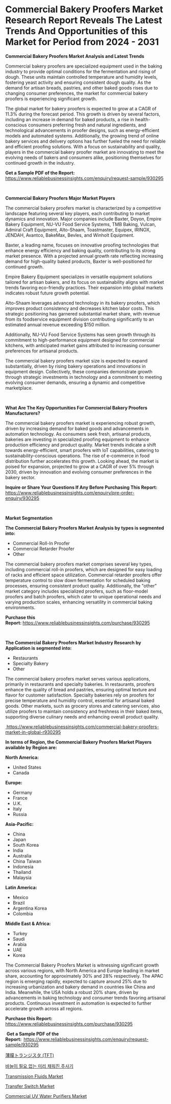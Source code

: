 <p><h1>Commercial Bakery Proofers Market Research Report Reveals The Latest Trends And Opportunities of this Market for Period from 2024 - 2031</h1></p><p><strong>Commercial Bakery Proofers Market Analysis and Latest Trends</strong></p>
<p><p>Commercial bakery proofers are specialized equipment used in the baking industry to provide optimal conditions for the fermentation and rising of dough. These units maintain controlled temperature and humidity levels, fostering yeast activity and ensuring consistent dough quality. As the demand for artisan breads, pastries, and other baked goods rises due to changing consumer preferences, the market for commercial bakery proofers is experiencing significant growth.</p><p>The global market for bakery proofers is expected to grow at a CAGR of 11.3% during the forecast period. This growth is driven by several factors, including an increase in demand for baked products, a rise in health-conscious consumers preferring fresh and natural ingredients, and technological advancements in proofer designs, such as energy-efficient models and automated systems. Additionally, the growing trend of online bakery services and delivery options has further fueled the need for reliable and efficient proofing solutions. With a focus on sustainability and quality, players in the commercial bakery proofer market are innovating to meet the evolving needs of bakers and consumers alike, positioning themselves for continued growth in the industry.</p></p>
<p><strong>Get a Sample PDF of the Report:&nbsp;</strong> <a href="https://www.reliablebusinessinsights.com/enquiry/request-sample/930295">https://www.reliablebusinessinsights.com/enquiry/request-sample/930295</a></p>
<p>&nbsp;</p>
<p><strong>Commercial Bakery Proofers Major Market Players</strong></p>
<p><p>The commercial bakery proofers market is characterized by a competitive landscape featuring several key players, each contributing to market dynamics and innovation. Major companies include Baxter, Doyon, Empire Bakery Equipment, NU-VU Food Service Systems, TMB Baking, Vulcan, Admiral Craft Equipment, Alto-Shaam, Toastmaster, Equipex, IRINOX, JENDAH, Avantco, BakeMax, Bevles, and Winholt Equipment.</p><p>Baxter, a leading name, focuses on innovative proofing technologies that enhance energy efficiency and baking quality, contributing to its strong market presence. With a projected annual growth rate reflecting increasing demand for high-quality baked products, Baxter is well-positioned for continued growth.</p><p>Empire Bakery Equipment specializes in versatile equipment solutions tailored for artisan bakers, and its focus on sustainability aligns with market trends favoring eco-friendly practices. Their expansion into global markets indicates robust future growth potential.</p><p>Alto-Shaam leverages advanced technology in its bakery proofers, which improves product consistency and decreases kitchen labor costs. This strategic positioning has garnered substantial market share, with revenue from its foodservice equipment division contributing significantly to an estimated annual revenue exceeding $150 million.</p><p>Additionally, NU-VU Food Service Systems has seen growth through its commitment to high-performance equipment designed for commercial kitchens, with anticipated market gains attributed to increasing consumer preferences for artisanal products.</p><p>The commercial bakery proofers market size is expected to expand substantially, driven by rising bakery operations and innovations in equipment design. Collectively, these companies demonstrate growth through strategic investments in technology and a commitment to meeting evolving consumer demands, ensuring a dynamic and competitive marketplace.</p></p>
<p>&nbsp;</p>
<p><strong>What Are The Key Opportunities For Commercial Bakery Proofers Manufacturers?</strong></p>
<p><p>The commercial bakery proofers market is experiencing robust growth, driven by increasing demand for baked goods and advancements in automation technology. As consumers seek fresh, artisanal products, bakeries are investing in specialized proofing equipment to enhance production efficiency and product quality. Market trends indicate a shift towards energy-efficient, smart proofers with IoT capabilities, catering to sustainability-conscious operations. The rise of e-commerce in food distribution further accelerates this growth. Looking ahead, the market is poised for expansion, projected to grow at a CAGR of over 5% through 2030, driven by innovation and evolving consumer preferences in the bakery sector.</p></p>
<p><strong>Inquire or Share Your Questions If Any Before Purchasing This Report:</strong> <a href="https://www.reliablebusinessinsights.com/enquiry/pre-order-enquiry/930295">https://www.reliablebusinessinsights.com/enquiry/pre-order-enquiry/930295</a></p>
<p>&nbsp;</p>
<p><strong>Market Segmentation</strong></p>
<p><strong>The Commercial Bakery Proofers Market Analysis by types is segmented into:</strong></p>
<p><ul><li>Commercial Roll-In Proofer</li><li>Commercial Retarder Proofer</li><li>Other</li></ul></p>
<p><p>The commercial bakery proofers market comprises several key types, including commercial roll-in proofers, which are designed for easy loading of racks and efficient space utilization. Commercial retarder proofers offer temperature control to slow down fermentation for scheduled baking processes, ensuring consistent product quality. Additionally, the "other" market category includes specialized proofers, such as floor-model proofers and batch proofers, which cater to unique operational needs and varying production scales, enhancing versatility in commercial baking environments.</p></p>
<p><strong>Purchase this Report:&nbsp;</strong><a href="https://www.reliablebusinessinsights.com/purchase/930295">https://www.reliablebusinessinsights.com/purchase/930295</a></p>
<p>&nbsp;</p>
<p><strong>The Commercial Bakery Proofers Market Industry Research by Application is segmented into:</strong></p>
<p><ul><li>Restaurants</li><li>Specialty Bakery</li><li>Other</li></ul></p>
<p><p>The commercial bakery proofers market serves various applications, primarily in restaurants and specialty bakeries. In restaurants, proofers enhance the quality of bread and pastries, ensuring optimal texture and flavor for customer satisfaction. Specialty bakeries rely on proofers for precise temperature and humidity control, essential for artisanal baked goods. Other markets, such as grocery stores and catering services, also utilize proofers to maintain consistency and freshness in their baked items, supporting diverse culinary needs and enhancing overall product quality.</p></p>
<p><a href="https://www.reliablebusinessinsights.com/commercial-bakery-proofers-market-in-global-r930295">&nbsp;https://www.reliablebusinessinsights.com/commercial-bakery-proofers-market-in-global-r930295</a></p>
<p><strong>In terms of Region, the Commercial Bakery Proofers Market Players available by Region are:</strong></p>
<p>
    <p> <strong> North America: </strong>
        <ul>
            <li>United States</li>
            <li>Canada</li>
        </ul>
        </p> 
    <p> <strong> Europe: </strong>
        <ul>
            <li>Germany</li>
            <li>France</li>
            <li>U.K.</li>
            <li>Italy</li>
            <li>Russia</li>
        </ul>
        </p> 
    <p> <strong> Asia-Pacific: </strong>
        <ul>
            <li>China</li>
            <li>Japan</li>
            <li>South Korea</li>
            <li>India</li>
            <li>Australia</li>
            <li>China Taiwan</li>
            <li>Indonesia</li>
            <li>Thailand</li>
            <li>Malaysia</li>
        </ul>
        </p> 
    <p> <strong> Latin America: </strong>
        <ul>
            <li>Mexico</li>
            <li>Brazil</li>
            <li>Argentina Korea</li>
            <li>Colombia</li>
        </ul>
        </p> 
    <p> <strong> Middle East & Africa: </strong>
        <ul>
            <li>Turkey</li>
            <li>Saudi</li>
            <li>Arabia</li>
            <li>UAE</li>
            <li>Korea</li>
        </ul>
    </p>
    </p>
<p><p>The Commercial Bakery Proofers Market is witnessing significant growth across various regions, with North America and Europe leading in market share, accounting for approximately 30% and 28% respectively. The APAC region is emerging rapidly, expected to capture around 25% due to increasing urbanization and bakery demand in countries like China and India. Meanwhile, the USA holds a robust 20% share, driven by advancements in baking technology and consumer trends favoring artisanal products. Continuous investment in automation is expected to further accelerate growth across all regions.</p></p>
<p><strong>Purchase this Report: </strong><a href="https://www.reliablebusinessinsights.com/purchase/930295">https://www.reliablebusinessinsights.com/purchase/930295</a></p>
<p>&nbsp;<strong>Get a Sample PDF of the Report:&nbsp;&nbsp;</strong><a href="https://www.reliablebusinessinsights.com/enquiry/request-sample/930295">https://www.reliablebusinessinsights.com/enquiry/request-sample/930295</a></p>
<p><strong></strong></p>
<p><p><a href="https://medium.com/@adfwe254/thin-film-transistor-tft-market-%E3%81%AF-%E3%82%B3%E3%82%B9%E3%83%88%E7%AE%A1%E7%90%86%E3%81%A8%E5%8A%B9%E7%8E%87%E5%90%91%E4%B8%8A%E3%82%92%E5%84%AA%E5%85%88%E3%81%97%E3%81%BE%E3%81%99-%E3%81%95%E3%82%89%E3%81%AB-%E5%A0%B1%E5%91%8A%E6%9B%B8%E3%81%AF%E5%B8%82%E5%A0%B4%E3%81%AE%E9%9C%80%E8%A6%81%E9%9D%A2%E3%81%A8%E4%BE%9B%E7%B5%A6%E9%9D%A2%E3%81%AE%E4%B8%A1%E6%96%B9%E3%82%92%E3%82%AB%E3%83%90%E3%83%BC%E3%81%97%E3%81%A6%E3%81%84%E3%81%BE%E3%81%99-thin-film-885d876c87d3">薄膜トランジスタ (TFT)</a></p><p><a href="https://medium.com/@stephpinkney/needle-free-prefilled-syringe-market-%EC%9D%98-%EA%B8%80%EB%A1%9C%EB%B2%8C-%EC%8B%9C%EC%9E%A5-%EA%B0%9C%EC%9A%94%EB%8A%94-%EC%A0%84-%EC%84%B8%EA%B3%84-%EB%B0%8F-%EC%A3%BC%EC%9A%94-%EC%8B%9C%EC%9E%A5%EC%9D%98-%EC%82%B0%EC%97%85%EC%97%90-%EC%98%81%ED%96%A5%EC%9D%84-%EB%AF%B8%EC%B9%98%EB%8A%94-%EC%A3%BC%EC%9A%94-%ED%8A%B8%EB%A0%8C%EB%93%9C%EC%97%90-%EB%8C%80%ED%95%9C-%EB%8F%85%ED%8A%B9%ED%95%9C-%EA%B4%80%EC%A0%90%EC%9D%84-d47611c01f0c">바늘이 필요 없는 미리 채워진 주사기</a></p><p><a href="https://www.linkedin.com/pulse/transmission-fluids-industry-sector-new-technologies-market-yicif?trackingId=i29Rxa%2FESS27306aikNrJg%3D%3D">Transmission Fluids Market</a></p><p><a href="https://www.linkedin.com/pulse/transfer-switch-industry-insights-report-analyzing-market-trends-ck5ef?trackingId=6F%2FIBe0LQ72w4KHZhQ6DPg%3D%3D">Transfer Switch Market</a></p><p><a href="https://github.com/gailasejs/Market-Research-Report-List-1/blob/main/commercial-uv-water-purifiers-market.md">Commercial UV Water Purifiers Market</a></p></p>
